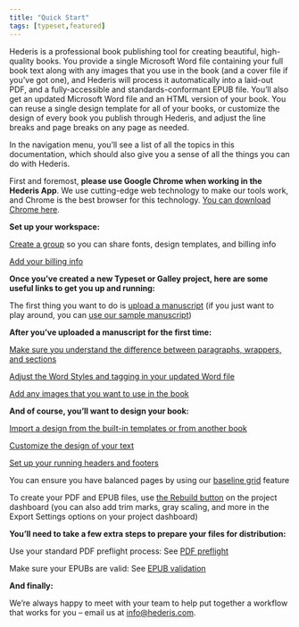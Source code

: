 ```yaml
---
title: "Quick Start"
tags: [typeset,featured]
---
```

 
<html><body><section data-type="chapter" class="hsecchapter" data-hederis-type="hsecchapter" id="complete-guide" data-pi-attrs="id: complete-guide; data-tags: typeset,featured;" role="doc-chapter" data-tags="typeset,featured" data-author-name=" " data-book-title=" " title="Quick Start"><p class="hblkp" data-hederis-type="hblkp" id="pmVWPjt8Q">Hederis is a professional book publishing tool for creating beautiful, high-quality books. You provide a single Microsoft Word file containing your full book text along with any images that you use in the book (and a cover file if you&#8217;ve got one), and Hederis will process it automatically into a laid-out PDF, and a fully-accessible and standards-conformant EPUB file. You&#8217;ll also get an updated Microsoft Word file and an HTML version of your book. You can reuse a single design template for all of your books, or customize the design of every book you publish through Hederis, and adjust the line breaks and page breaks on any page as needed. </p><p class="hblkp" data-hederis-type="hblkp" id="pVY6Htatk">In the navigation menu, you&#8217;ll see a list of all the topics in this documentation, which should also give you a sense of all the things you can do with Hederis.</p><p class="hblkp" data-hederis-type="hblkp" id="p6cOAgax8">First and foremost, <strong data-hederis-type="hspanstrong" id="pzF0ubqUc">please use Google Chrome when working in the <strong class="hspanstrong" data-hederis-type="hspanstrong" id="pVPbVMJCp">Hederis App</strong></strong>. We use cutting-edge web technology to make our tools work, and Chrome is the best browser for this technology. <a href="https://www.google.com/chrome/" class="hspana" data-hederis-type="hspana" id="pOsqxzk4C">You can download Chrome here</a>.</p><p class="hblkp" data-hederis-type="hblkp" id="pFTtLR5t6"><strong class="hspanstrong" data-hederis-type="hspanstrong" id="pjdpuFu54">Set up your workspace:</strong></p><p class="hblkp" data-hederis-type="hblkp" id="pq8SvWZCq"><a href="{% link _docs/about-groups.md %}" class="hspana" data-hederis-type="hspana" id="pas6Y0ySf">Create a group</a> so you can share fonts, design templates, and billing info</p><p class="hblkp" data-hederis-type="hblkp" id="pzyEWaJYq"><a href="{% link _docs/billing-info.md %}" class="hspana" data-hederis-type="hspana" id="pP76kw1h0">Add your billing info</a></p><p class="hblkp" data-hederis-type="hblkp" id="pm4xh9Zo3"><strong class="hspanstrong" data-hederis-type="hspanstrong" id="p0tNOB4ar">Once you&#8217;ve created a new Typeset or Galley project, here are some useful links to get you up and running:</strong></p><p class="hblkp" data-hederis-type="hblkp" id="pbteHaJPq">The first thing you want to do is <a href="{% link _docs/upload-a-manuscript.md %}" class="hspana" data-hederis-type="hspana" id="pDNsFfRdL">upload a manuscript</a> (if you just want to play around, you can <a href="https://www.dropbox.com/s/xbllj9e3gp4m91o/picture-of-dorian-gray-tagged.docx?dl=0" class="hspana" data-hederis-type="hspana" id="pJVwtmkjM">use our sample manuscript</a>)</p><p class="hblkp" data-hederis-type="hblkp" id="p2Hr36xoL"><strong class="hspanstrong" data-hederis-type="hspanstrong" id="pKeceYAmb">After you&#8217;ve uploaded a manuscript for the first time:</strong></p><p class="hblkp" data-hederis-type="hblkp" id="pZG10rwNu"><a href="{% link _docs/semantic-tagging.md %}" class="hspana" data-hederis-type="hspana" id="pkxZrgABW">Make sure you understand the difference between paragraphs, wrappers, and sections</a></p><p class="hblkp" data-hederis-type="hblkp" id="ppGjovR19"><a href="{% link _docs/fine-tune-styles.md %}" class="hspana" data-hederis-type="hspana" id="pEWh05ExM">Adjust the Word Styles and tagging in your updated Word file</a></p><p class="hblkp" data-hederis-type="hblkp" id="pshrkAZLq"><a href="{% link _docs/upload-a-cover.md %}" class="hspana" data-hederis-type="hspana" id="pYnSLFqtp">Add any images that you want to use in the book</a></p><p class="hblkp" data-hederis-type="hblkp" id="pTJaz9Y0i"><strong class="hspanstrong" data-hederis-type="hspanstrong" id="pWAJr7VAX">And of course, you&#8217;ll want to design your book:</strong></p><p class="hblkp" data-hederis-type="hblkp" id="pFIcuotA8"><a href="{% link _docs/design-templates.md %}" class="hspana" data-hederis-type="hspana" id="pzB5zmO30">Import a design from the built-in templates or from another book</a></p><p class="hblkp" data-hederis-type="hblkp" id="pkh4aeYsh"><a href="{% link _docs/typeset-text-design.md %}" class="hspana" data-hederis-type="hspana" id="pGX2tK2oT">Customize the design of your text</a></p><p class="hblkp" data-hederis-type="hblkp" id="pecCLIZ8N"><a href="{% link _docs/typeset-master-pages.md %}" class="hspana" data-hederis-type="hspana" id="pDJ47mUn1">Set up your running headers and footers</a></p><p class="hblkp" data-hederis-type="hblkp" id="phgMQIWvz">You can ensure you have balanced pages by using our <a href="{% link _docs/baseline-grid.md %}" class="hspana" data-hederis-type="hspana" id="pYEeSLl5D">baseline grid</a> feature</p><p class="hblkp" data-hederis-type="hblkp" id="pjPJawzXF">To create your PDF and EPUB files, use <a href="{% link _docs/builds.md %}" class="hspana" data-hederis-type="hspana" id="psiqctJPp">the Rebuild button</a> on the project dashboard (you can also add trim marks, gray scaling, and more in the Export Settings options on your project dashboard)</p><p class="hblkp" data-hederis-type="hblkp" id="p7GjUqkR7"><strong class="hspanstrong" data-hederis-type="hspanstrong" id="p2cwt5a6d">You&#8217;ll need to take a few extra steps to prepare your files for distribution:</strong></p><p class="hblkp" data-hederis-type="hblkp" id="pbC8KMx6I">Use your standard PDF preflight process: See <a href="{% link _docs/pdf-preflight.md %}" class="hspana" data-hederis-type="hspana" id="phfzNzctr">PDF preflight</a></p><p class="hblkp" data-hederis-type="hblkp" id="pjqPcYl55">Make sure your EPUBs are valid: See <a href="{% link _docs/epub-validation.md %}" class="hspana" data-hederis-type="hspana" id="pM6WY0KDU">EPUB validation</a></p><p class="hblkp" data-hederis-type="hblkp" id="psY3L99be"><strong class="hspanstrong" data-hederis-type="hspanstrong" id="pwpJ5fzJy">And finally:</strong></p><p class="hblkp" data-hederis-type="hblkp" id="phcfKVXvV">We&#8217;re always happy to meet with your team to help put together a workflow that works for you &#8211; email us at <a href="mailto:info@hederis.com" class="hspana" data-hederis-type="hspana" id="piGCc195D">info@hederis.com</a>. </p></section></body></html>
